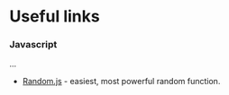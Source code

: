 # Useful links
### Javascript
...
* [Random.js](https://github.com/nastyox/Rando.js) -  easiest, most powerful random function.
